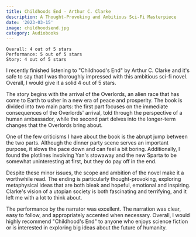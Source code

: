 ```yaml
---
title: Childhoods End - Arthur C. Clarke
description: A Thought-Provoking and Ambitious Sci-Fi Masterpiece
date: '2023-03-15'
image: childhoodsend.jpg
category: Audiobooks
---
```


```
Overall: 4 out of 5 stars
Performance: 5 out of 5 stars
Story: 4 out of 5 stars
```
I recently finished listening to "Childhood's End" by Arthur C. Clarke and it's safe to say that I was thoroughly impressed with this ambitious sci-fi novel. Overall, I would give it a solid 4 out of 5 stars.

The story begins with the arrival of the Overlords, an alien race that has come to Earth to usher in a new era of peace and prosperity. The book is divided into two main parts: the first part focuses on the immediate consequences of the Overlords' arrival, told through the perspective of a human ambassador, while the second part delves into the longer-term changes that the Overlords bring about.

One of the few criticisms I have about the book is the abrupt jump between the two parts. Although the dinner party scene serves an important purpose, it slows the pace down and can feel a bit boring. Additionally, I found the plotlines involving Yan's stowaway and the new Sparta to be somewhat uninteresting at first, but they do pay off in the end.

Despite these minor issues, the scope and ambition of the novel make it a worthwhile read. The ending is particularly thought-provoking, exploring metaphysical ideas that are both bleak and hopeful, emotional and inspiring. Clarke's vision of a utopian society is both fascinating and terrifying, and it left me with a lot to think about.

The performance by the narrator was excellent. The narration was clear, easy to follow, and appropriately accented when necessary. Overall, I would highly recommend "Childhood's End" to anyone who enjoys science fiction or is interested in exploring big ideas about the future of humanity.
